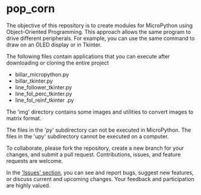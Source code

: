 # pop_corn
The objective of this repository is to create modules for MicroPython using Object-Oriented Programming. This approach allows the same program to drive different peripherals. For example, you can use the same command to draw on an OLED display or in Tkinter.

The following files contain applications that you can execute after downloading or cloning the entire project
* billar_micropython.py                             
* billar_tkinter.py                                                                          
* line_follower_tkinter.py                                             
* line_fol_perc_tkinter.py                                             
* line_fol_reinf_tkinter .py                                           
                                             

The 'img' directory contains some images and utilities to convert images to matrix format.

The files in the 'py' subdirectory can not be executed in MicroPython.
The files in the 'upy' subdirectory cannot be executed on a computer.

To collaborate, please fork the repository, create a new branch for your changes, and submit a pull request. Contributions, issues, and feature requests are welcome.

In the ['Issues' section](https://github.com/GerardoMunoz/pop_corn/issues), you can see and report bugs, suggest new features, or discuss current and upcoming changes. Your feedback and participation are highly valued.
